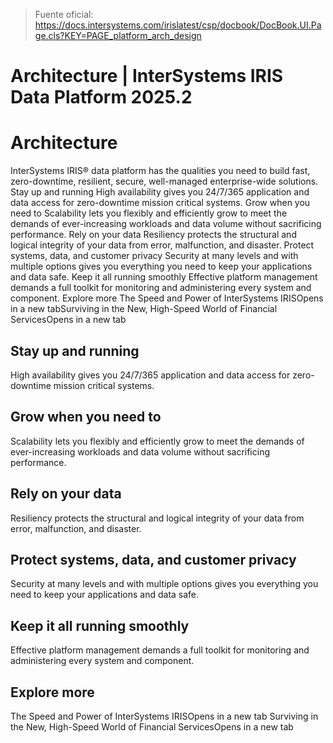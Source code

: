 > Fuente oficial: https://docs.intersystems.com/irislatest/csp/docbook/DocBook.UI.Page.cls?KEY=PAGE_platform_arch_design

# Architecture | InterSystems IRIS Data Platform 2025.2

# Architecture

InterSystems IRIS® data platform has the qualities you need to build fast, zero-downtime, resilient, secure, well-managed enterprise-wide solutions.
Stay up and running High availability gives you 24/7/365 application and data access for zero-downtime mission critical systems.
Grow when you need to Scalability lets you flexibly and efficiently grow to meet the demands of ever-increasing workloads and data volume without sacrificing performance.
Rely on your data Resiliency protects the structural and logical integrity of your data from error, malfunction, and disaster.
Protect systems, data, and customer privacy Security at many levels and with multiple options gives you everything you need to keep your applications and data safe.
Keep it all running smoothly Effective platform management demands a full toolkit for monitoring and administering every system and component.
Explore more The Speed and Power of InterSystems IRISOpens in a new tabSurviving in the New, High-Speed World of Financial ServicesOpens in a new tab

## Stay up and running

High availability gives you 24/7/365 application and data access for zero-downtime mission critical systems.

## Grow when you need to

Scalability lets you flexibly and efficiently grow to meet the demands of ever-increasing workloads and data volume without sacrificing performance.

## Rely on your data

Resiliency protects the structural and logical integrity of your data from error, malfunction, and disaster.

## Protect systems, data, and customer privacy

Security at many levels and with multiple options gives you everything you need to keep your applications and data safe.

## Keep it all running smoothly

Effective platform management demands a full toolkit for monitoring and administering every system and component.

## Explore more

The Speed and Power of InterSystems IRISOpens in a new tab
Surviving in the New, High-Speed World of Financial ServicesOpens in a new tab
